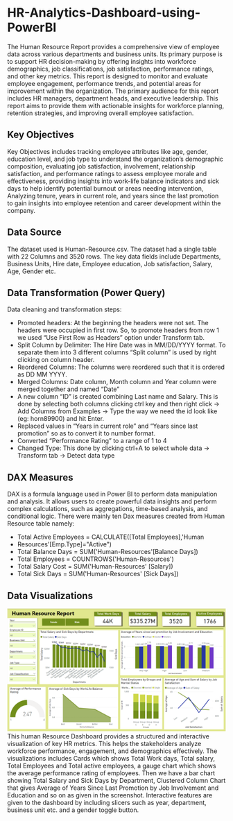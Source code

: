 # HR-Analytics-Dashboard-using-PowerBI
The Human Resource Report provides a comprehensive view of employee data across various  departments and business units. Its primary purpose is to support HR decision-making by offering  insights into workforce demographics, job classifications, job satisfaction, performance ratings, and other key metrics. This report is designed to monitor and evaluate  employee engagement, performance trends, and potential areas for improvement within the organization. The primary audience for this report includes HR managers, department heads, and executive leadership. This report aims to provide them with actionable insights for workforce planning, retention strategies, and improving overall employee satisfaction. 

## Key Objectives
Key Objectives includes tracking employee attributes like age, gender, education level, and job type to understand the organization’s demographic composition, evaluating job satisfaction, involvement, relationship satisfaction, and performance ratings to assess employee morale and effectiveness, providing insights into work-life balance indicators and sick days to help identify potential burnout or areas needing intervention, Analyzing tenure, years in current role, and years since the last promotion to gain insights into employee retention and career development within the company.

## Data Source
The dataset used is Human-Resource.csv. The dataset had a single table with 22 Columns and 3520  rows. The key data fields include Departments, Business Units, Hire date, Employee education, Job satisfaction, Salary, Age, Gender etc.

## Data Transformation (Power Query)
Data cleaning and transformation steps:
- Promoted headers: At the beginning the headers were not set. The headers were occupied in first row. So, to promote headers from row 1 we used “Use First Row as Headers” option under Transform tab. 
- Split Column by Delimiter: The Hire Date was in MM/DD/YYYY format. To separate them into 3 different columns “Split column” is used by right clicking on column header. 
- Reordered Columns: The columns were reordered such that it is ordered as DD MM YYYY. 
- Merged Columns: Date column, Month column and Year column were merged together and named “Date” 
- A new column “ID” is created combining Last name and Salary. This is done by selecting both columns clicking ctrl key and then right click -> Add Columns from Examples -> Type the way we need the id look like (eg: horn89900) and hit Enter.
-  Replaced values in “Years in current role” and “Years since last promotion”  so as to convert it to number format. 
- Converted “Performance Rating” to a range of 1 to 4
- Changed Type: This done by clicking ctrl+A to select whole data -> Transform tab -> Detect data type

## DAX Measures
DAX is a formula language used in Power BI to perform data manipulation and analysis. It allows users to create powerful data insights and perform complex calculations, such as aggregations, time-based analysis, and conditional logic. There were mainly ten Dax measures created from Human Resource table namely: 
- Total Active Employees = CALCULATE([Total Employees],'Human 
- Resources'[Emp.Type]="Active") 
- Total Balance Days = SUM('Human-Resources'[Balance Days]) 
- Total Employees = COUNTROWS('Human-Resources') 
- Total Salary Cost = SUM('Human-Resources' [Salary]) 
- Total Sick Days = SUM('Human-Resources' [Sick Days]) 

## Data Visualizations
![Dashboard Overview](dashboard.png)
This human Resource Dashboard provides a structured and interactive visualization of key HR metrics. This helps the stakeholders analyze workforce performance, engagement, and demographics effectively.  The visualizations includes Cards which shows Total Work days, Total salary, Total Employees and Total active employees, a gauge chart which shows the average performance rating of employees. Then we have a bar chart showing Total Salary and Sick Days by Department, Clustered Column Chart that gives Average of Years Since Last Promotion by Job Involvement and Education and so on as given in the screenshot. Interactive features are given to the dashboard by including slicers such as year, department, business unit etc. and a gender toggle button.
